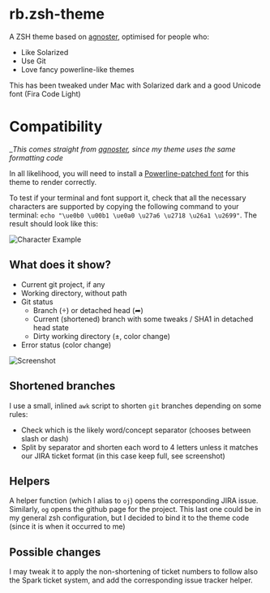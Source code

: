 # rb.zsh-theme

A ZSH theme based on [agnoster](https://github.com/agnoster/agnoster-zsh-theme), optimised for people who:

- Like Solarized
- Use Git
- Love fancy powerline-like themes

This has been tweaked under Mac with Solarized dark and a good Unicode font (Fira Code Light)

# Compatibility

__This comes straight from [agnoster](https://github.com/agnoster/agnoster-zsh-theme), since my theme uses the same formatting code_

In all likelihood, you will need to install a [Powerline-patched font](https://github.com/Lokaltog/powerline-fonts) for this theme to render correctly.

To test if your terminal and font support it, check that all the necessary characters are supported by copying the following command to your terminal: `echo "\ue0b0 \u00b1 \ue0a0 \u27a6 \u2718 \u26a1 \u2699"`. The result should look like this:

![Character Example](https://gist.githubusercontent.com/agnoster/3712874/raw/characters.png)

## What does it show?

- Current git project, if any
- Working directory, without path
- Git status
  - Branch () or detached head (➦)
  - Current (shortened) branch with some tweaks / SHA1 in detached head state
  - Dirty working directory (±, color change)
- Error status (color change)

![Screenshot](screenshot.png)


## Shortened branches

I use a small, inlined `awk` script to shorten `git` branches depending on some rules:

- Check which is the likely word/concept separator (chooses between slash or dash)
- Split by separator and shorten each word to 4 letters unless it matches our
  JIRA ticket format (in this case keep full, see screenshot)

## Helpers

A helper function (which I alias to `oj`) opens the corresponding JIRA issue.
Similarly, `og` opens the github page for the project. This last one could be in
my general zsh configuration, but I decided to bind it to the theme code (since
it is when it occurred to me)

## Possible changes

I may tweak it to apply the non-shortening of ticket numbers to follow also the
Spark ticket system, and add the corresponding issue tracker helper.
